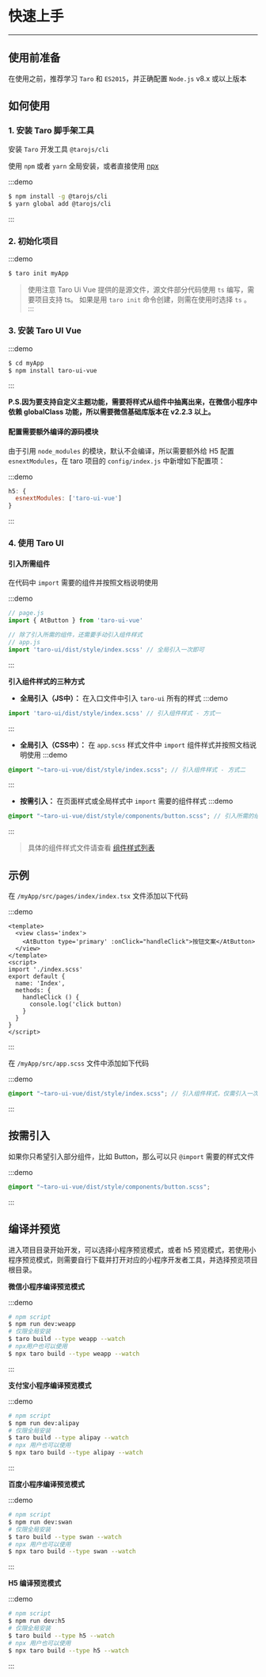 # 快速上手

---

## 使用前准备

在使用之前，推荐学习 `Taro` 和 `ES2015`，并正确配置 `Node.js` v8.x 或以上版本

## 如何使用

### 1. 安装 Taro 脚手架工具

安装 `Taro` 开发工具 `@tarojs/cli`

使用 `npm` 或者 `yarn` 全局安装，或者直接使用 [npx](https://medium.com/@maybekatz/introducing-npx-an-npm-package-runner-55f7d4bd282b)

:::demo
```bash
$ npm install -g @tarojs/cli
$ yarn global add @tarojs/cli
```
:::

### 2. 初始化项目


:::demo
```bash
$ taro init myApp
```
>使用注意
Taro Ui Vue 提供的是源文件，源文件部分代码使用 `ts` 编写，需要项目支持 ts。
如果是用 `taro init` 命令创建，则需在使用时选择 `ts` 。
:::

### 3. 安装 Taro UI Vue

:::demo
```bash
$ cd myApp
$ npm install taro-ui-vue
```
:::

**P.S.因为要支持自定义主题功能，需要将样式从组件中抽离出来，在微信小程序中依赖 globalClass 功能，所以需要微信基础库版本在 v2.2.3 以上。**

#### 配置需要额外编译的源码模块

由于引用 `node_modules` 的模块，默认不会编译，所以需要额外给 H5 配置 `esnextModules`，在 taro 项目的 `config/index.js` 中新增如下配置项：

:::demo
```js
h5: {
  esnextModules: ['taro-ui-vue']
}
```
:::

### 4. 使用 Taro UI

#### 引入所需组件

在代码中 `import` 需要的组件并按照文档说明使用

:::demo
```js
// page.js
import { AtButton } from 'taro-ui-vue'

// 除了引入所需的组件，还需要手动引入组件样式
// app.js
import 'taro-ui/dist/style/index.scss' // 全局引入一次即可
```
:::

**引入组件样式的三种方式**

- **全局引入（JS中）：** 在入口文件中引入 `taro-ui` 所有的样式
:::demo
```js
import 'taro-ui/dist/style/index.scss' // 引入组件样式 - 方式一
```
:::

- **全局引入（CSS中）：** 在 `app.scss` 样式文件中 `import` 组件样式并按照文档说明使用
:::demo
```scss
@import "~taro-ui-vue/dist/style/index.scss"; // 引入组件样式 - 方式二
```
:::

- **按需引入：** 在页面样式或全局样式中 `import` 需要的组件样式
:::demo
```scss
@import "~taro-ui-vue/dist/style/components/button.scss"; // 引入所需的组件样式 - 方式三
```
:::

> 具体的组件样式文件请查看 [组件样式列表](https://github.com/NervJS/taro-ui/tree/dev/src/style/components)

## 示例

在 `/myApp/src/pages/index/index.tsx` 文件添加以下代码

:::demo

```vue
<template>
  <view class='index'>
    <AtButton type='primary' :onClick="handleClick">按钮文案</AtButton>
  </view>
</template>
<script>
import './index.scss'
export default {
  name: 'Index',
  methods: {
    handleClick () {
      console.log('click button)
    }
  }
}
</script>
```

:::

在 `/myApp/src/app.scss` 文件中添加如下代码

:::demo
```scss
@import "~taro-ui-vue/dist/style/index.scss"; // 引入组件样式，仅需引入一次即可
```
:::

## 按需引入

如果你只希望引入部分组件，比如 Button，那么可以只 `@import` 需要的样式文件

:::demo
```scss
@import "~taro-ui-vue/dist/style/components/button.scss";
```
:::

## 编译并预览

进入项目目录开始开发，可以选择小程序预览模式，或者 h5 预览模式，若使用小程序预览模式，则需要自行下载并打开对应的小程序开发者工具，并选择预览项目根目录。

**微信小程序编译预览模式**

:::demo
```bash
# npm script
$ npm run dev:weapp
# 仅限全局安装
$ taro build --type weapp --watch
# npx用户也可以使用
$ npx taro build --type weapp --watch
```
:::

**支付宝小程序编译预览模式**

:::demo
```bash
# npm script
$ npm run dev:alipay
# 仅限全局安装
$ taro build --type alipay --watch
# npx 用户也可以使用
$ npx taro build --type alipay --watch
```
:::

**百度小程序编译预览模式**

:::demo
```bash
# npm script
$ npm run dev:swan
# 仅限全局安装
$ taro build --type swan --watch
# npx 用户也可以使用
$ npx taro build --type swan --watch
```
:::

**H5 编译预览模式**

:::demo
```bash
# npm script
$ npm run dev:h5
# 仅限全局安装
$ taro build --type h5 --watch
# npx 用户也可以使用
$ npx taro build --type h5 --watch
```
:::
